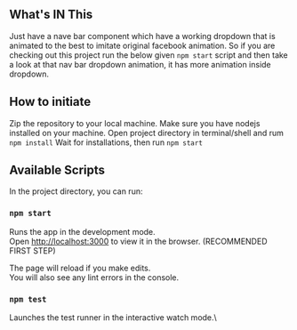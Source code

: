 ## What's IN This
Just have a nave bar component which have a working dropdown that is animated to the best to imitate original facebook animation. So if you are checking out this project run the below given `npm start` script and then take a look at that nav bar dropdown animation, it has more animation inside dropdown.

## How to initiate
Zip the repository to your local machine.
Make sure you have nodejs installed on your machine.
Open project directory in terminal/shell and rum `npm install`
Wait for installations, then run `npm start`


## Available Scripts

In the project directory, you can run:

### `npm start`

Runs the app in the development mode.\
Open [http://localhost:3000](http://localhost:3000) to view it in the browser. (RECOMMENDED FIRST STEP)

The page will reload if you make edits.\
You will also see any lint errors in the console.

### `npm test`

Launches the test runner in the interactive watch mode.\

